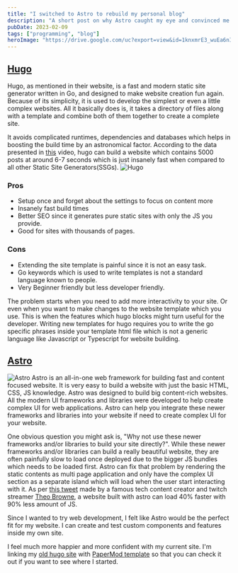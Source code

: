 ```yaml
---
title: "I switched to Astro to rebuild my personal blog"
description: "A short post on why Astro caught my eye and convinced me to switch over from Hugo."
pubDate: 2023-02-09
tags: ["programming", "blog"]
heroImage: "https://drive.google.com/uc?export=view&id=1knxmrE3_wuEa6nIbVz2cwv2Xbdul_ye9"
---
```

## [Hugo](https://gohugo.io/)
Hugo, as mentioned in their website, is a fast and modern 
static site generator written in Go, and designed to make website creation fun again.
Because of its simplicity, it is used to develop the simplest or even a little complex
websites. All it basically does is, it takes a directory of files along with a template 
and combine both of them together to create a complete site.

It avoids complicated runtimes, dependencies and databases which helps in boosting the build 
time by an astronomical factor. According to the data presented in [this](https://youtu.be/CdiDYZ51a2o) 
video, hugo can build a website which contains 5000 posts at around 6-7 seconds which is 
just insanely fast when compared to all other Static Site Generators(SSGs).
![Hugo](https://drive.google.com/uc?export=view&id=17weOp4ARqRvRqPbLKEvjwRwUsb4Y36hz)

### Pros
- Setup once and forget about the settings to focus on content more
- Insanely fast build times
- Better SEO since it generates pure static sites with only the JS you provide.
- Good for sites with thousands of pages.

### Cons
- Extending the site template is painful since it is not an easy task.
- Go keywords which is used to write templates is not a standard language known to people.
- Very Beginner friendly but less developer friendly.

The problem starts when you need to add more interactivity to your site. Or even 
when you want to make changes to the website template which you use. This is when 
the features which hugo blocks might turn useful for the developer. Writing new templates 
for hugo requires you to write the go specific phrases inside your template html file 
which is not a generic language like Javascript or Typescript for website building.

## [Astro](https://astro.build/)
![Astro](https://drive.google.com/uc?export=view&id=1JJsKVuyaVbRU3zFHOHeAeXXI-_RIBNut)
Astro is an all-in-one web framework for building fast and content focused website.
It is very easy to build a website with just the basic HTML, CSS, JS knowledge.
Astro was designed to build big content-rich websites.
All the modern UI frameworks and libraries were developed to help create complex UI
for web applications. Astro can help you integrate these newer frameworks and libraries 
into your website if need to create complex UI for your website.

One obvious question you might ask is, "Why not use these newer frameworks and/or libraries 
to build your site directly?". While these newer frameworks and/or libraries can 
build a really beautiful website, they are often painfully slow to load once deployed 
due to the bigger JS bundles which needs to be loaded first. Astro can fix that problem 
by rendering the static contents as multi page application and only have the complex 
UI section as a separate island which will load when the user start interacting with 
it. As per [this tweet](https://twitter.com/t3dotgg/status/1437195415439360003) made 
by a famous tech content creator and twitch streamer [Theo Browne](https://www.twitch.tv/theo), 
a website built with astro can load 40% faster with 90% less amount of JS.

Since I wanted to try web development, I felt like Astro would be the perfect fit 
for my website. I can create and test custom components and features inside my own 
site.

I feel much more happier and more confident with my current site. I'm linking my 
[old hugo site](https://serenevoid.github.io/old-site/) with 
[PaperMod template](https://adityatelange.github.io/hugo-PaperMod/) so that you 
can check it out if you want to see where I started.
